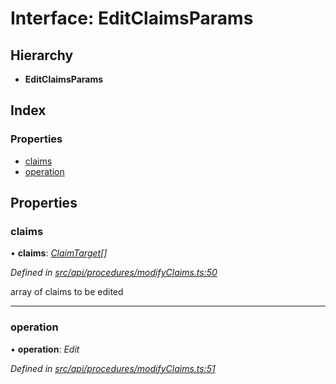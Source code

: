 # Interface: EditClaimsParams

## Hierarchy

* **EditClaimsParams**

## Index

### Properties

* [claims](editclaimsparams.md#claims)
* [operation](editclaimsparams.md#operation)

## Properties

###  claims

• **claims**: *[ClaimTarget](claimtarget.md)[]*

*Defined in [src/api/procedures/modifyClaims.ts:50](https://github.com/PolymathNetwork/polymesh-sdk/blob/cfab557b/src/api/procedures/modifyClaims.ts#L50)*

array of claims to be edited

___

###  operation

• **operation**: *Edit*

*Defined in [src/api/procedures/modifyClaims.ts:51](https://github.com/PolymathNetwork/polymesh-sdk/blob/cfab557b/src/api/procedures/modifyClaims.ts#L51)*

